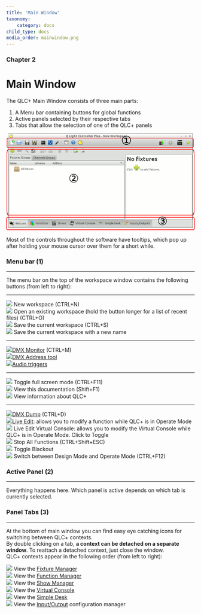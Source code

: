 ```yaml
---
title: 'Main Window'
taxonomy:
    category: docs
child_type: docs
media_order: mainwindow.png
---
```


<style>
    #chapter p {
        text-align: left;
    }
</style>

### Chapter 2

# Main Window

The QLC+ Main Window consists of three main parts:

1.  A Menu bar containing buttons for global functions
2.  Active panels selected by their respective tabs
3.  Tabs that allow the selection of one of the QLC+ panels

![](mainwindow.png)

Most of the controls throughout the software have tooltips, which pop up after holding your mouse cursor over them for a short while.

### Menu bar (1)
------------

The menu bar on the top of the workspace window contains the following buttons (from left to right):

* * *

![](../basics/filenew.png) New workspace (CTRL+N)  
![](../basics/fileopen.png) Open an existing workspace (hold the button longer for a list of recent files) (CTRL+O)  
![](../basics/filesave.png) Save the current workspace (CTRL+S)  
![](../basics/filesaveas.png) Save the current workspace with a new name  

* * *

![](../basics/monitor.png)[DMX Monitor](dmx-monitor) (CTRL+M)  
![](../basics/diptool.png)[DMX Address tool](dmx-address-tool)  
![](../basics/audioinput.png)[Audio triggers](audiotriggers)  

* * *

![](../basics/fullscreen.png) Toggle full screen mode (CTRL+F11)  
![](../basics/help.png) View this documentation (Shift+F1)  
![](../basics/qlcplus.png) View information about QLC+  

* * *

![](../basics/add_dump.png)[DMX Dump](dmx-dump) (CTRL+D)  
![](../basics/liveedit.png)[Live Edit](live-edit): allows you to modify a function while QLC+ is in Operate Mode  
![](../basics/liveedit_vc.png) Live Edit Virtual Console: allows you to modify the Virtual Console while QLC+ is in Operate Mode. Click to Toggle  
![](../basics/panic.png) Stop All Functions (CTRL+Shift+ESC)  
![](../basics/blackout.png) Toggle Blackout  
![](../basics/operate.png) Switch between Design Mode and Operate Mode (CTRL+F12)

### Active Panel (2)
----------------

Everything happens here. Which panel is active depends on which tab is currently selected.

### Panel Tabs (3)
--------------

At the bottom of main window you can find easy eye catching icons for switching between QLC+ contexts.  
By double clicking on a tab, **a context can be detached on a separate window**. To reattach a detached context, just close the window.  
QLC+ contexts appear in the following order (from left to right):

![](../basics/fixture.png) View the [Fixture Manager](fixturemanager.html)  
![](../basics/function.png) View the [Function Manager](functionmanager.html)  
![](../basics/show.png) View the [Show Manager](showmanager.html)  
![](../basics/virtualconsole.png) View the [Virtual Console](virtualconsole.html)  
![](../basics/slidermatrix.png) View the [Simple Desk](simpledesk.html)  
![](../basics/input_output.png) View the [Input/Output](howto-input-output-mapping.html) configuration manager
